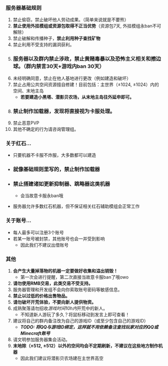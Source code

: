 ### 服务器基础规则
1. 禁止偷窃，禁止破坏他人劳动成果。（简单来说就是不要熊）
2. **禁止使用外挂模组或资源包取得不正当优势**（资源包7天, 外挂模组永ban不可解除）
3. 禁止破解和传播种子，**禁止利用种子查找矿物**
4. 禁止利用不受支持的漏洞获利。
5. ### **服务器以及群内禁止涉政，禁止黄赌毒暴以及恐怖主义相关和擦边球。（群内禁言30天+游戏内ban 30天）**
6. 未经明确同意，禁止在他人基地进行更改（例如建造和破坏）
7. 禁止占用公共空间资源擅自修建！目前包括：主世界（±1024, ±1024）内的空间、末地主岛
    - **若要建造小黑塔、潜影贝农场，从末地主岛往外延申即可。**
8. ### **禁止制作加载器**，发现将直接视为卡服处理。
9. 禁止恶意PVP
10. 其他不确定的行为请咨询管理组。

### 关于红石...
- 只要机器不卡服不炸服，大多数都可以建造
- ### **就像基础规则里写的，禁止制作加载器**
- ### **禁止搭建诸如更新抑制器、跳略器这类机器**
    - 会当故意卡服永ban哦

- 服务器允许多数红石机器，但不保证相关红石辅助模组会正常工作

### 关于账号...
- 每人最多可以注册3个账号
- 若某一账号被封禁，其他账号也会一并受到影响
    - 因此我们不建议出借账号

### 其他
1. **会产生大量掉落物的机器一定要做好收集和溢出销毁！**
    - 第一次会进行提醒，第二次直接当故意卡服ban了哦owo
2. **请勿使用RMB交易，此类交易不受支持。**
3. 服务器管理和开发组不会向你索取账号密码等敏感信息。
4. **禁止以过低的价格出售物品。**
5. **请勿破坏开荒体验，不要向新人提供物资。**
6. 成熟聚落请勿招收*游戏时间10h内*开荒中的新人。
   - 不知道新人游玩了多久？将鼠标移动到发言上即可查看！
7. 建议将自己的群内备注改为自己的游戏ID（或至少包含自己的游戏ID）
   - ***TODO: 将QQ与游戏ID绑定，这样就不用依赖备注查找玩家对应的QQ或Minecraft账号***
8. 请文明参加服务器集会活动。
9. **末地除（±512, ±512）以外的空间均会不定期刷新，不建议在这些地方制作机器**
   - 因此我们建议将潜影贝农场建在主世界高空